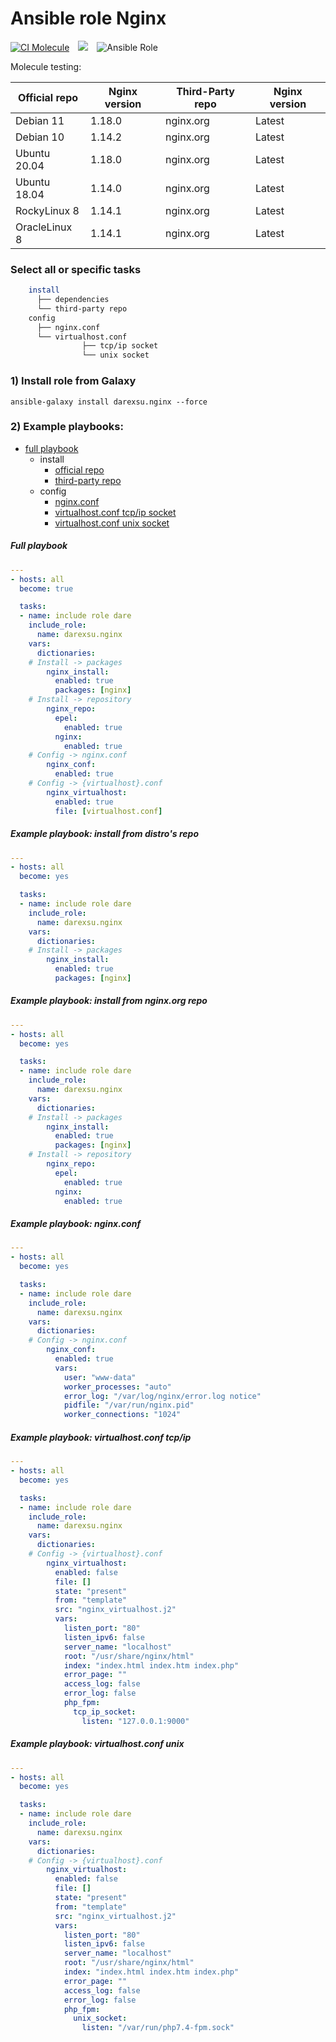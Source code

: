 # Ansible role Nginx
[![CI Molecule](https://github.com/darexsu/ansible-role-nginx/actions/workflows/ci.yml/badge.svg)](https://github.com/darexsu/ansible-role-nginx/actions/workflows/ci.yml)&emsp;![](https://img.shields.io/static/v1?label=idempotence&message=ok&color=success)&emsp;![Ansible Role](https://img.shields.io/ansible/role/d/57564?color=blue&label=downloads)

Molecule testing:

|  Official repo   | Nginx version      |  Third-Party repo | Nginx version | 
| ---------------- | ------------------ | ----------------- | ------------- |
| Debian 11        |   1.18.0           | nginx.org         |     Latest    | 
| Debian 10        |   1.14.2           | nginx.org         |     Latest    |   
| Ubuntu 20.04     |   1.18.0           | nginx.org         |     Latest    | 
| Ubuntu 18.04     |   1.14.0           | nginx.org         |     Latest    |   
| RockyLinux 8     |   1.14.1           | nginx.org         |     Latest    | 
| OracleLinux 8    |   1.14.1           | nginx.org         |     Latest    | 

### Select all or specific tasks
```bash
    install
      ├── dependencies
      └── third-party repo
    config
      ├── nginx.conf
      └── virtualhost.conf
                ├── tcp/ip socket 
                └── unix socket 

```
### 1) Install role from Galaxy
```
ansible-galaxy install darexsu.nginx --force
```

### 2) Example playbooks:
  
  - [full playbook](#full-playbook)  
    - install
      - [official repo](#example-playbook-install-from-distros-repo)
      - [third-party repo](#example-playbook-install-from-nginxorg-repo)   
    - config
      - [nginx.conf](#example-playbook-nginxconf)
      - [virtualhost.conf tcp/ip socket](#example-playbook-virtualhostconf-tcpip)
      - [virtualhost.conf unix socket](#example-playbook-virtualhostconf-unix)

##### Full playbook
```yaml
---
- hosts: all
  become: true

  tasks:
  - name: include role dare
    include_role: 
      name: darexsu.nginx
    vars:
      dictionaries:
    # Install -> packages
        nginx_install:
          enabled: true
          packages: [nginx]
    # Install -> repository
        nginx_repo:  
          epel:
            enabled: true
          nginx:
            enabled: true
    # Config -> nginx.conf
        nginx_conf:
          enabled: true
    # Config -> {virtualhost}.conf
        nginx_virtualhost: 
          enabled: true
          file: [virtualhost.conf]
```
##### Example playbook: install from distro's repo
```yaml
---
- hosts: all
  become: yes

  tasks:
  - name: include role dare
    include_role: 
      name: darexsu.nginx
    vars:
      dictionaries:
    # Install -> packages
        nginx_install:
          enabled: true
          packages: [nginx]
```
##### Example playbook: install from nginx.org repo
```yaml
---
- hosts: all
  become: yes

  tasks:
  - name: include role dare
    include_role: 
      name: darexsu.nginx
    vars:
      dictionaries:
    # Install -> packages
        nginx_install:
          enabled: true
          packages: [nginx]
    # Install -> repository
        nginx_repo:  
          epel:
            enabled: true
          nginx:
            enabled: true
```
##### Example playbook: nginx.conf
```yaml
---
- hosts: all
  become: yes

  tasks:
  - name: include role dare
    include_role: 
      name: darexsu.nginx
    vars:
      dictionaries:
    # Config -> nginx.conf
        nginx_conf:
          enabled: true
          vars:
            user: "www-data"
            worker_processes: "auto"
            error_log: "/var/log/nginx/error.log notice"
            pidfile: "/var/run/nginx.pid"
            worker_connections: "1024"

```
##### Example playbook: virtualhost.conf tcp/ip
```yaml
---
- hosts: all
  become: yes

  tasks:
  - name: include role dare
    include_role: 
      name: darexsu.nginx
    vars:
      dictionaries:
    # Config -> {virtualhost}.conf
        nginx_virtualhost: 
          enabled: false
          file: []
          state: "present"
          from: "template"
          src: "nginx_virtualhost.j2"
          vars:
            listen_port: "80"
            listen_ipv6: false
            server_name: "localhost"
            root: "/usr/share/nginx/html"
            index: "index.html index.htm index.php"
            error_page: ""
            access_log: false
            error_log: false
            php_fpm:
              tcp_ip_socket:
                listen: "127.0.0.1:9000"
```
##### Example playbook: virtualhost.conf unix
```yaml
---
- hosts: all
  become: yes

  tasks:
  - name: include role dare
    include_role: 
      name: darexsu.nginx
    vars:
      dictionaries:
    # Config -> {virtualhost}.conf
        nginx_virtualhost: 
          enabled: false
          file: []
          state: "present"
          from: "template"
          src: "nginx_virtualhost.j2"
          vars:
            listen_port: "80"
            listen_ipv6: false
            server_name: "localhost"
            root: "/usr/share/nginx/html"
            index: "index.html index.htm index.php"
            error_page: ""
            access_log: false
            error_log: false
            php_fpm:
              unix_socket:
                listen: "/var/run/php7.4-fpm.sock"
```